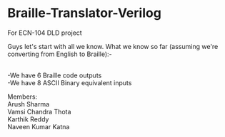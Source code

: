 # Braille-Translator-Verilog
For ECN-104 DLD project

Guys let's start with all we know.
What we know so far (assuming we're converting from English to Braille):-
  
  <br>-We have 6 Braille code outputs
  <br>-We have 8 ASCII Binary equivalent inputs 
  

Members:<br>
Arush Sharma<br>
Vamsi Chandra Thota<br>
Karthik Reddy<br>
Naveen Kumar Katna
